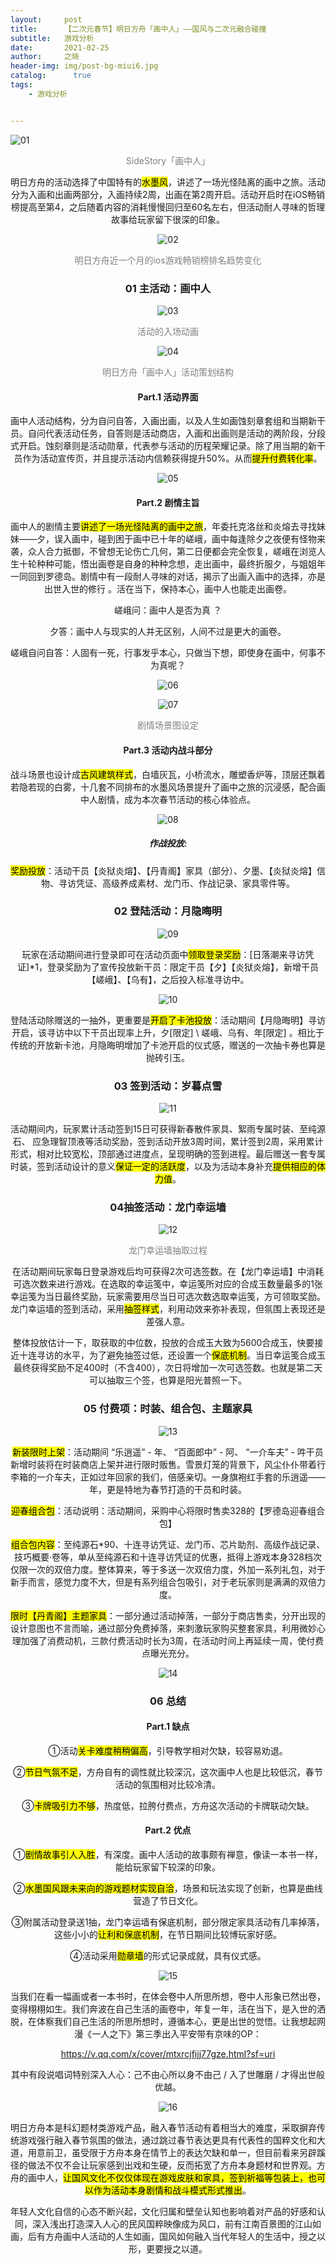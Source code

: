 ```yaml
---
layout:     post
title:      【二次元春节】明日方舟「画中人」——国风与二次元融合碰撞
subtitle:   游戏分析
date:       2021-02-25
author:     之晓
header-img: img/post-bg-miui6.jpg
catalog: 	  true
tags:
    - 游戏分析


---
```



![01]({{site.baseurl}}/img-post/20210225/01.png)

<center><span style ="color:grey">SideStory「画中人」</span><center>

 

明日方舟的活动选择了中国特有的<mark>水墨风</mark>，讲述了一场光怪陆离的画中之旅。活动分为入画和出画两部分，入画持续2周，出画在第2周开启。活动开启时在iOS畅销榜提高至第4，之后随着内容的消耗慢慢回归至60名左右，但活动耐人寻味的哲理故事给玩家留下很深的印象。

![02]({{site.baseurl}}/img-post/20210225/02.png)

<center><span style ="color:grey">明日方舟近一个月的ios游戏畅销榜排名趋势变化</span><center>

### 01 **主活动：画中人**

![03]({{site.baseurl}}/img-post/20210225/03.gif)

<center><span style ="color:grey">活动的入场动画</span><center>

![04]({{site.baseurl}}/img-post/20210225/04.png)

<center><span style ="color:grey">明日方舟「画中人」活动策划结构</span><center>

#### **Part.1 活动界面**

画中人活动结构，分为自问自答，入画出画，以及人生如画蚀刻章套组和当期新干员。自问代表活动任务，自答则是活动商店，入画和出画则是活动的两阶段，分段式开启。蚀刻章则是活动勋章，代表参与活动的历程荣耀记录。除了用当期的新干员作为活动宣传页，并且提示活动内信赖获得提升50%。从而<mark>提升付费转化率</mark>。

![05]({{site.baseurl}}/img-post/20210225/05.png)

#### **Part.2 剧情主旨**

画中人的剧情主要<mark>讲述了一场光怪陆离的画中之旅</mark>，年委托克洛丝和炎熔去寻找妹妹——夕，误入画中，碰到困于画中已十年的嵯峨，画中每逢除夕之夜便有怪物来袭，众人合力抵御，不曾想无论伤亡几何，第二日便都会完全恢复，嵯峨在浏览人生十轮种种可能，悟出画卷是自身的种种念想，走出画中，最终折服夕，与姐姐年一同回到罗德岛。剧情中有一段耐人寻味的对话，揭示了出画入画中的选择，亦是出世入世的修行 。活在当下，保持本心，画中人也能走出画卷。



嵯峨问：画中人是否为真 ？



夕答：画中人与现实的人并无区别，人间不过是更大的画卷。



嵯峨自问自答：人固有一死，行事发乎本心，只做当下想，即使身在画中，何事不为真呢？

![06]({{site.baseurl}}/img-post/20210225/06.png)

![07]({{site.baseurl}}/img-post/20210225/07.png)

<center><span style ="color:grey">剧情场景图设定</span><center>

#### **Part.3 活动内战斗部分**

战斗场景也设计成<mark>古风建筑样式</mark>，白墙灰瓦，小桥流水，雕塑香炉等，顶层还飘着若隐若现的白雾，十几套不同排布的水墨风场景提升了画中之旅的沉浸感，配合画中人剧情，成为本次春节活动的核心体验点。

![08]({{site.baseurl}}/img-post/20210225/08.png)

#####  作战投放:

<mark>奖励投放</mark>：活动干员【炎狱炎熔】、【丹青阁】家具（部分）、夕墨、【炎狱炎熔】信物、寻访凭证、高级养成素材、龙门币、作战记录、家具零件等。

### 02 **登陆活动：月隐晦明**

![09]({{site.baseurl}}/img-post/20210225/09.png)

玩家在活动期间进行登录即可在活动页面中<mark>领取登录奖励</mark>：[日落潮来寻访凭证]*1，登录奖励为了宣传投放新干员：限定干员【夕】【炎狱炎熔】，新增干员【嵯峨】、【乌有】，之后投入标准寻访中。

![10]({{site.baseurl}}/img-post/20210225/10.png)

登陆活动除赠送的一抽外，更重要是<mark>开启了卡池投放</mark>：活动期间【月隐晦明】寻访开启，该寻访中以下干员出现率上升，夕[限定] \ 嵯峨、乌有、年[限定] 。相比于传统的开放新卡池，月隐晦明增加了卡池开启的仪式感，赠送的一次抽卡券也算是抛砖引玉。

### 03 **签到活动：岁暮点雪**

![11]({{site.baseurl}}/img-post/20210225/11.png)

活动期间内，玩家累计活动签到15日可获得新春散件家具、絮雨专属时装、至纯源石、 应急理智顶液等活动奖励，签到活动开放3周时间，累计签到2周，采用累计形式，相对比较宽松，顶部通过进度点，呈现明确的签到进程。最后赠送一套专属时装，签到活动设计的意义<mark>保证一定的活跃度</mark>，以及为活动本身补充<mark>提供相应的体力值</mark>。

### 04**抽签活动：龙门幸运墙**

![12]({{site.baseurl}}/img-post/20210225/12.png)

<center><span style ="color:grey">龙门幸运墙抽取过程</span><center>

在活动期间玩家每日登录游戏后均可获得2次可选签数。在【龙门幸运墙】中消耗可选次数来进行游戏。在选取的幸运笺中，幸运笺所对应的合成玉数量最多的1张幸运笺为当日最终奖励，玩家需要用尽当日可选次数选取幸运笺，方可领取奖励。龙门幸运墙的签到活动，采用<mark>抽签样式</mark>，利用动效来弥补表现，但氛围上表现还是差强人意。



整体投放估计一下，取获取的中位数，投放的合成玉大致为5600合成玉，快要接近十连寻访的水平，为了避免抽签过低，还设置一个<mark>保底机制</mark>。当日幸运笺合成玉最终获得奖励不足400时（不含400），次日将增加一次可选签数。也就是第二天可以抽取三个签，也算是阳光普照一下。

### 05 **付费项：时装、组合包、主题家具**

![13]({{site.baseurl}}/img-post/20210225/13.png)

<mark>新装限时上架</mark>：活动期间 “乐逍遥” - 年、 “百面郎中” - 阿、 “一介车夫” - 吽干员新增时装将在时装商店上架并进行限时贩售。雪景灯笼的背景下，风尘仆仆带着行李箱的一介车夫，正如过年回家的我们，倍感亲切。一身旗袍红手套的乐逍遥——年，更是特地为春节打造的干员和时装。



<mark>迎春组合包</mark>：活动说明：活动期间，采购中心将限时售卖328的【罗德岛迎春组合包】



<mark>组合包内容</mark>：至纯源石*90、十连寻访凭证、龙门币、芯片助剂、高级作战记录、技巧概要·卷等，单从至纯源石和十连寻访凭证的优惠，抵得上游戏本身328档次仅限一次的双倍力度。整体算来，等于多送一次双倍力度，外加一系列礼包，对于新手而言，感觉力度不大，但是有系列组合包吸引，对于老玩家则是满满的双倍力度。



<mark>限时【丹青阁】主题家具</mark>：一部分通过活动掉落，一部分于商店售卖，分开出现的设计意图也不言而喻，通过部分免费掉落，来刺激玩家购买整套家具，利用微妙心理加强了消费动机，三款付费活动时长为3周，在活动时间上再延续一周，使付费点曝光充分。

![14]({{site.baseurl}}/img-post/20210225/14.png)

### 06 **总结**

#### **Part.1 缺点**

①活动<mark>关卡难度稍稍偏高</mark>，引导教学相对欠缺，较容易劝退。

②<mark>节日气氛不足</mark>，方舟自有的调性就比较深沉，这次画中人也是比较低沉，春节活动的氛围相对比较冷清。

③<mark>卡牌吸引力不够</mark>，热度低，拉胯付费点，方舟这次活动的卡牌联动欠缺。

#### **Part.2 优点**

①<mark>剧情故事引人入胜</mark>，有深度。画中人活动的故事颇有禅意，像读一本书一样，能给玩家留下较深的印象。

②<mark>水墨国风跟未来向的游戏题材实现自洽</mark>，场景和玩法实现了创新，也算是曲线营造了节日文化。

③附属活动登录送1抽，龙门幸运墙有保底机制，部分限定家具活动有几率掉落，这些小小的<mark>让利和保底机制</mark>，在节日期间比较博玩家好感。

④活动采用<mark>勋章墙</mark>的形式记录成就，具有仪式感。

![15]({{site.baseurl}}/img-post/20210225/15.png)

当我们在看一幅画或者一本书时，在体会卷中人所思所想，卷中人形象已然出卷，变得栩栩如生。我们奔波在自己生活的画卷中，年复一年，活在当下，是入世的洒脱，在体察我们自己生活的所思所想时，遵循本心，更是出世的觉悟。让我想起网漫《一人之下》第三季出入平安带有京味的OP：

https://v.qq.com/x/cover/mtxrcjfijj77gze.html?sf=uri

其中有段说唱词特别深入人心：己不由心所以身不由己 / 入了世雕磨 / 才得出世般优越。

![16]({{site.baseurl}}/img-post/20210225/16.png)

明日方舟本是科幻题材类游戏产品，融入春节活动有着相当大的难度，采取摒弃传统游戏强行融入春节氛围的做法，通过跳过春节表达更具有代表性的国粹文化和大道，用意前卫，虽受限于方舟本身在情节上的表达欠缺和单一，但目前看来另辟蹊径的做法不仅不会让玩家感到出戏和生硬，反而拓宽了方舟本身题材和世界观。方舟的画中人，<mark>让国风文化不仅仅体现在游戏皮肤和家具，签到祈福等包装上，也可以作为活动本身剧情和战斗模式形式推出</mark>。



年轻人文化自信的心态不断兴起，文化归属和壁垒认知也影响着对产品的好感和认同，深入浅出打造深入人心的民风国粹映像成为风口，前有江南百景图的江山如画，后有方舟画中人活动的人生如画，国风如何融入当代年轻人的生活中，授之以形，更要授之以道。

